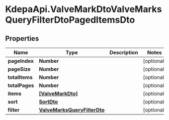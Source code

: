 # KdepaApi.ValveMarkDtoValveMarksQueryFilterDtoPagedItemsDto

## Properties

Name | Type | Description | Notes
------------ | ------------- | ------------- | -------------
**pageIndex** | **Number** |  | [optional] 
**pageSize** | **Number** |  | [optional] 
**totalItems** | **Number** |  | [optional] 
**totalPages** | **Number** |  | [optional] 
**items** | [**[ValveMarkDto]**](ValveMarkDto.md) |  | [optional] 
**sort** | [**SortDto**](SortDto.md) |  | [optional] 
**filter** | [**ValveMarksQueryFilterDto**](ValveMarksQueryFilterDto.md) |  | [optional] 


